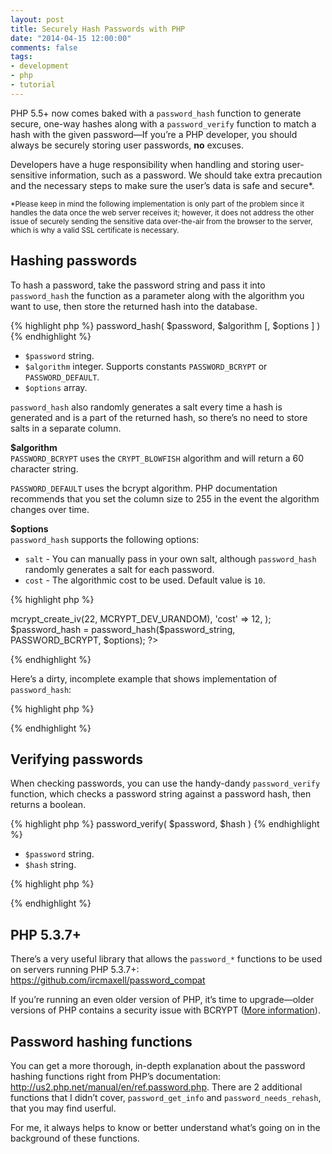 ```yaml
---
layout: post
title: Securely Hash Passwords with PHP
date: "2014-04-15 12:00:00"
comments: false
tags:
- development
- php
- tutorial
---
```


PHP 5.5+ now comes baked with a `password_hash` function to generate secure, one-way hashes along with a `password_verify` function to match a hash with the given password&mdash;If you’re a PHP developer, you should always be securely storing user passwords, **no** excuses.

<!--more-->

Developers have a huge responsibility when handling and storing user-sensitive information, such as a password. We should take extra precaution and the necessary steps to make sure the user’s data is safe and secure*.

<small>*Please keep in mind the following implementation is only part of the problem since it handles the data once the web server receives it; however, it does not address the other issue of securely sending the sensitive data over-the-air from the browser to the server, which is why a valid SSL certificate is necessary.</small>

## Hashing passwords

To hash a password, take the password string and pass it into `password_hash` the function as a parameter along with the algorithm you want to use, then store the returned hash into the database.

{% highlight php %}
password_hash( $password, $algorithm [, $options ] )
{% endhighlight %}

- `$password` string.
- `$algorithm` integer. Supports constants `PASSWORD_BCRYPT` or `PASSWORD_DEFAULT`.
- `$options` array.

`password_hash` also randomly generates a salt every time a hash is generated and is a part of the returned hash, so there’s no need to store salts in a separate column.

**$algorithm**  
`PASSWORD_BCRYPT` uses the `CRYPT_BLOWFISH` algorithm and will return a 60 character string. 

`PASSWORD_DEFAULT` uses the bcrypt algorithm. PHP documentation recommends that you set the column size to 255 in the event the algorithm changes over time.

**$options**  
`password_hash` supports the following options:

- `salt` - You can manually pass in your own salt, although `password_hash` randomly generates a salt for each password.
- `cost` - The algorithmic cost to be used. Default value is `10`.

{% highlight php %}
<?php
  $options = array(
    'salt' => mcrypt_create_iv(22, MCRYPT_DEV_URANDOM),
    'cost' => 12,
  );
  $password_hash = password_hash($password_string, PASSWORD_BCRYPT, $options);
?>
{% endhighlight %}

Here’s a dirty, incomplete example that shows implementation of `password_hash`:

{% highlight php %}
<?php
  $password_string = mysqli_real_escape_string($_POST["password"]);
  // The value of $password_hash
  // should similar to the following:
  // $2y$10$aHhnT035EnQGbWAd8PfEROs7PJTHmr6rmzE2SvCQWOygSpGwX2rtW
  $password_hash = password_hash($password_string, PASSWORD_BCRYPT);

  $mysql_query = "INSERT INTO Users (email, password_hash)
                  VALUES ($email_address, $password_hash)";
  mysqli_query($mysql_connection, $mysql_query);
?>
{% endhighlight %}

## Verifying passwords

When checking passwords, you can use the handy-dandy `password_verify` function, which checks a password string against a password hash, then returns a boolean.

{% highlight php %}
password_verify( $password, $hash )
{% endhighlight %}

- `$password` string.
- `$hash` string.

{% highlight php %}
<?php
  $password_string = "abc123";
  $password_hash = "$2y$10$aHhnT035EnQGbWAd8PfEROs7PJTHmr6rmzE2SvCQWOygSpGwX2rtW";

  if (password_verify($password_string, $password_hash)) {
    // Correct password
  } else {
    // Incorrect password
  }
?>
{% endhighlight %}

## PHP 5.3.7+

There’s a very useful library that allows the `password_*` functions to be used on servers running PHP 5.3.7+: https://github.com/ircmaxell/password_compat

If you’re running an even older version of PHP, it’s time to upgrade&mdash;older versions of PHP contains a security issue with BCRYPT (<a href="http://php.net/security/crypt_blowfish.php" target="_blank">More information</a>).

## Password hashing functions

You can get a more thorough, in-depth explanation about the password hashing functions right from PHP’s documentation: http://us2.php.net/manual/en/ref.password.php. There are 2 additional functions that I didn’t cover, `password_get_info` and `password_needs_rehash`, that you may find userful.

For me, it always helps to know or better understand what’s going on in the background of these functions.